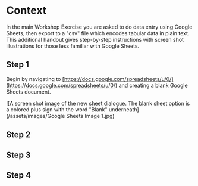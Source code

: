 # Context

In the main Workshop Exercise you are asked to do data entry using Google Sheets, then export to a "csv" file which encodes tabular data in plain text. This additional handout gives step-by-step instructions with screen shot illustrations for those less familiar with Google Sheets.

## Step 1

Begin by navigating to [https://docs.google.com/spreadsheets/u/0/](https://docs.google.com/spreadsheets/u/0/) and creating a blank Google Sheets document.

![A screen shot image of the new sheet dialogue. The blank sheet option is a colored plus sign with the word "Blank" underneath](/assets/images/Google Sheets Image 1.jpg)

## Step 2


## Step 3


## Step 4

